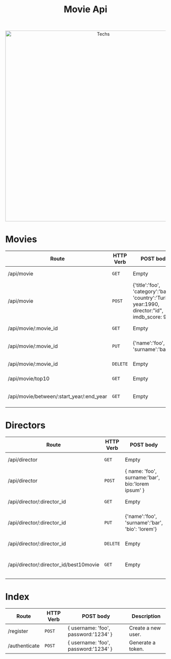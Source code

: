 <h1 align="center"> Movie Api </h1> <br>
<p align="center">
  <a href="#">
    <img alt="Techs" title="Techs" src="https://user-images.githubusercontent.com/34090058/62833343-e5762000-bc45-11e9-8bc5-5f9e7267b213.jpg" width="600">
  </a>
</p>


# Movies

| Route | HTTP Verb	 | POST body	 | Description	 |
| --- | --- | --- | --- |
| /api/movie | `GET` | Empty | List all movies. |
| /api/movie | `POST` | {'title':'foo', 'category':'bar', 'country':'Turkey', year:1990, director:"id", imdb_score: 9.7 } | Create a new movie. |
| /api/movie/:movie_id | `GET` | Empty | Get a movie. |
| /api/movie/:movie_id | `PUT` | {'name':'foo', 'surname':'bar'} | Update a movie with new info. |
| /api/movie/:movie_id | `DELETE` | Empty | Delete a movie. |
| /api/movie/top10 | `GET` | Empty | Get the top 10 movies. |
| /api/movie/between/:start_year/:end_year | `GET` | Empty | Movies between two dates. |

# Directors

| Route | HTTP Verb	 | POST body	 | Description	 |
| --- | --- | --- | --- |
| /api/director | `GET` | Empty | List all directors. |
| /api/director | `POST` | { name: 'foo', surname:'bar', bio:'lorem ipsum' } | Create a new director. |
| /api/director/:director_id | `GET` | Empty | Get a director. |
| /api/director/:director_id | `PUT` | {'name':'foo', 'surname':'bar', 'bio': 'lorem'} | Update a director with new info. |
| /api/director/:director_id | `DELETE` | Empty | Delete a director. |
| /api/director/:director_id/best10movie | `GET` | Empty | The director's top 10 films. |

# Index

| Route | HTTP Verb	 | POST body	 | Description	 |
| --- | --- | --- | --- |
| /register | `POST` | { username: 'foo', password:'1234' } | Create a new user. |
| /authenticate | `POST` | { username: 'foo', password:'1234' } | Generate a token. |

